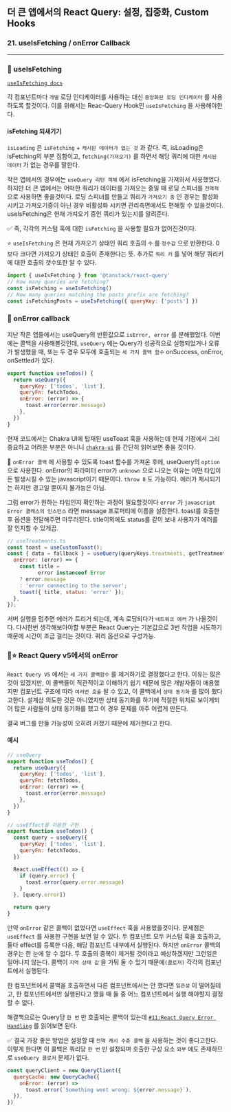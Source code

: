## 더 큰 앱에서의 React Query: 설정, 집중화, Custom Hooks
### 21. useIsFetching / onError Callback
---------------------------------------------

### 📌 useIsFetching

[`useIsFetching docs`]

각 컴포넌트마다 `개별` 로딩 인디케이터를 사용하는 대신 `중앙화된 로딩 인디케이터` 를 사용하도록 할것이다. 이를 위해서는 Reac-Query Hook인 `useIsFetching` 을 사용해야한다.

#### isFetching 되새기기

`isLoading` 은 `isFetching` + `캐시된 데이터가 없는 것` 과 같다. 즉, isLoading은 isFetching의 부분 집합이고, `fetching(가져오기)` 를 하면서 해당 쿼리에 대한 `캐시된 데이터` 가 없는 경우를 말한다.


작은 앱에서의 경우에는 `useQuery 리턴 객체` 에서 isFetching을 가져와서 사용했었다. 하지만 더 큰 앱에서는 어떠한 쿼리가 데이터를 가져오는 중일 때 로딩 스피너를 `전역적` 으로 사용하면 좋을것이다.
로딩 스피너를 만들고 쿼리가 `가져오기 중` 인 경우는 활성화 시키고 가져오기중이 아닌 경우 비활성화 시키면 관리측면에서도 편해질 수 있을것이다. useIsFetching은 현재 가져오기 중인 쿼리가 있는지를 알려준다.

✅ 즉, 각각의 커스텀 훅에 대한 `isFetching` 을 사용할 필요가 없어진것이다.

⭐️ `useIsFetching` 은 현재 가져오기 상태인 쿼리 호출의 `수` 를 `정수값` 으로 반환한다.
0 보다 크다면 가져오기 상태인 호출이 존재한다는 뜻. 
추가로 `쿼리 키` 를 넣어 해당 쿼리키에 대한 호출의 갯수또한 알 수 있다.

```jsx
import { useIsFetching } from '@tanstack/react-query'
// How many queries are fetching?
const isFetching = useIsFetching()
// How many queries matching the posts prefix are fetching?
const isFetchingPosts = useIsFetching({ queryKey: ['posts'] })
```

[`useIsFetching docs`]: (https://tanstack.com/query/v4/docs/react/reference/useIsFetching)

### 📌 onError callback

지난 작은 앱들에서는 useQuery의 반환값으로 `isError, error` 를 분해했었다. 이번에는 콜백을 사용해볼것인데, `useQuery` 에는 Query가 성공적으로 실행되었거나 오류가 발생했을 때, 또는 두 경우 모두에 호출되는 `세 가지 콜백 함수` onSuccess, onError, onSettled가 있다. 

```jsx
export function useTodos() {
  return useQuery({
    queryKey: ['todos', 'list'],
    queryFn: fetchTodos,
    onError: (error) => {
      toast.error(error.message)
    },
  })
}
```

현재 코드에서는 Chakra UI에 탑재된 useToast 훅을 사용하는데 현재 기점에서 그리 중요하고 어려운 부분은 아니니 [`chakra-ui`] 를 간단히 읽어보면 좋을 것이다.

📍 
`onError 콜백` 에 사용할 수 있도록 toast 함수를 가져온 후에, useQuery의 `option` 으로 사용한다. onError의 파라미터 error가 `unknown` 으로 나오는 이유는 어떤 타입이든 발생시킬 수 있는 javascript이기 때문이다. `throw 8` 도 가능하다. 에러가 제시되기는 하지만 경고일 뿐이지 불가능은 아님.

그럼 error가 원하는 타입인지 확인하는 과정이 필요할것이다
`error` 가 `javascript Error 클래스의 인스턴스` 라면 message 프로퍼티에 이름을 설정한다.
toast를 호출한 후 옵션을 전달해주면 마무리된다. title이외에도 status를 같이 보내 사용자가 에러를 잘 인지할 수 있게끔.

```jsx
// useTreatments.ts
const toast = useCustomToast();
const { data = fallback } = useQuery(queryKeys.treatments, getTreatments, {
  onError: (error) => {
    const title =
          error instanceof Error
    ? error.message
    : 'error connecting to the server';
    toast({ title, status: 'error' });
  },
});
```

서버 실행을 멈추면 에러가 트리거 되는데, 계속 로딩되다가 `네트워크 에러` 가 나올것이다.
다시한번 생각해보아야할 부분은 React Query는 기본값으로 3번 작업을 시도하기 때문에 시간이 조금 걸리는 것이다. 쿼리 옵션으로 구성가능. 

### 📌⭐️ React Query v5에서의 onError

`React Query V5` 에서는 `세 가지 콜백함수` 를 제거하기로 결정했다고 한다.
이유는 많은 것이 있겠지만, 이 콜백들이 직관적이고 이해하기 쉽기 때문에  많은 개발자들이 애용했지만 컴포넌트 구조에 따라 `여러번 호출` 될 수 있고, 이 콜백에서 `상태 동기화` 를 많이 했다고한다. 설계상 의도한 것은 아니였지만 상태 동기화를 하기에 적절한 위치로 보이게되어 많은 사람들이 상태 동기화를 했고 이 경우 문제를 아주 어렵게 만든다. 

결국 버그를 만들 가능성이 오히려 커졌기 때문에 제거한다고 한다.

#### 예시

```jsx
// useQuery
export function useTodos() {
  return useQuery({
    queryKey: ['todos', 'list'],
    queryFn: fetchTodos,
    onError: (error) => {
      toast.error(error.message)
    },
  })
}

// useEffect를 이용한 구현
export function useTodos() {
  const query = useQuery({
    queryKey: ['todos', 'list'],
    queryFn: fetchTodos,
  })

  React.useEffect(() => {
    if (query.error) {
      toast.error(query.error.message)
    }
  }, [query.error])

  return query
}
```

만약 `onError` 같은 콜백이 없었다면 `useEffect` 훅을 사용했을것이다. 
문제점은 `useEffect` 를 사용한 구현을 보면 알 수 있다. 두 컴포넌트 모두 커스텀 훅을 호출하고, 둘다 effect를 등록한 다음, 해당 컴포넌트 내부에서 실행된다. 하지만 `onError` 콜백의 경우는 한 눈에 알 수 없다. 
두 호출의 중복이 제거될 것이라고 예상하겠지만 그런일은 일어나지 않는다. 콜백이 `지역 상태 값` 을 가둬 둘 수 있기 때문에`(클로저)` 각각의 컴포넌트에서 실행된다. 

한 컴포넌트에서 콜백을 호출하면서 다른 컴포넌트에서는 안 했다면 `일관성` 이 떨어질테고, 한 컴포넌트에서만 실행된다고 했을 때 둘 중 어느 컴포넌트에서 실행 해야할지 결정할 수 없다.

해결책으로는 Query당 `한 번` 만 호출되는 콜백이 있는데 [`#11:React Query Error Handling`] 를 읽어보면 된다.

✅ 결국 가장 좋은 방법은 설정할 때 `전역 캐시 수준 콜백` 을 사용하는 것이 좋다고한다.
이렇게 한다면 이 콜백은 쿼리당 `한 번` 만 설정되며 호출한 구성 요소 `외부` 에도 존재하므로 `useQuery 클로저` 문제가 없다.

```jsx
const queryClient = new QueryClient({
  queryCache: new QueryCache({
    onError: (error) =>
      toast.error(`Something went wrong: ${error.message}`),
  }),
})
```

[`chakra-ui`]: (https://chakra-ui.com/docs/components/toast)
[`#11:React Query Error Handling`]: (https://tkdodo.eu/blog/react-query-error-handling#the-global-callbacks)